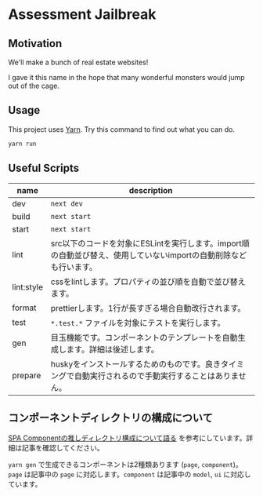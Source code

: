 # Assessment Jailbreak

## Motivation

We'll make a bunch of real estate websites!

I gave it this name in the hope that many wonderful monsters would jump out of the cage.

## Usage

This project uses [Yarn](https://yarnpkg.com/). Try this command to find out what you can do.

```sh
yarn run
```

## Useful Scripts

| name | description |
| --- | --- |
| dev | `next dev` |
| build | `next start` |
| start | `next start` |
| lint | src以下のコードを対象にESLintを実行します。import順の自動並び替え、使用していないimportの自動削除なども行います。 |
| lint:style | cssをlintします。プロパティの並び順を自動で並び替えます。 |
| format | prettierします。1行が長すぎる場合自動改行されます。 |
| test | `*.test.*` ファイルを対象にテストを実行します。 |
| gen | 目玉機能です。コンポーネントのテンプレートを自動生成します。詳細は後述します。 |
| prepare | huskyをインストールするためのものです。良きタイミングで自動実行されるので手動実行することはありません。 |

## コンポーネントディレクトリの構成について

[SPA Componentの推しディレクトリ構成について語る](https://zenn.dev/yoshiko/articles/99f8047555f700) を参考にしています。詳細は記事を確認してください。

`yarn gen` で生成できるコンポーネントは2種類あります (`page`, `component`)。`page` は記事中の `page` に対応します。`component` は記事中の `model`, `ui` に対応しています。
